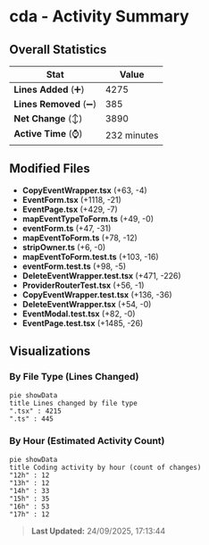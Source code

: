 # cda - Activity Summary 

## Overall Statistics

| Stat                   | Value                                                             |
| ---------------------- | ----------------------------------------------------------------- |
| **Lines Added** (➕)   | 4275                                          |
| **Lines Removed** (➖) | 385                                        |
| **Net Change** (↕)    | 3890                |
| **Active Time** (⌚)   | 232 minutes |


## Modified Files
- **CopyEventWrapper.tsx** (+63, -4)
- **EventForm.tsx** (+1118, -21)
- **EventPage.tsx** (+429, -7)
- **mapEventTypeToForm.ts** (+49, -0)
- **eventForm.ts** (+47, -31)
- **mapEventToForm.ts** (+78, -12)
- **stripOwner.ts** (+6, -0)
- **mapEventToForm.test.ts** (+103, -16)
- **eventForm.test.ts** (+98, -5)
- **DeleteEventWrapper.test.tsx** (+471, -226)
- **ProviderRouterTest.tsx** (+56, -1)
- **CopyEventWrapper.test.tsx** (+136, -36)
- **DeleteEventWrapper.tsx** (+54, -0)
- **EventModal.test.tsx** (+82, -0)
- **EventPage.test.tsx** (+1485, -26)

## Visualizations

### By File Type (Lines Changed)

```mermaid
pie showData
title Lines changed by file type
".tsx" : 4215
".ts" : 445
```

### By Hour (Estimated Activity Count)

```mermaid
pie showData
title Coding activity by hour (count of changes)
"12h" : 12
"13h" : 12
"14h" : 33
"15h" : 35
"16h" : 53
"17h" : 12
```


> **Last Updated:** 24/09/2025, 17:13:44